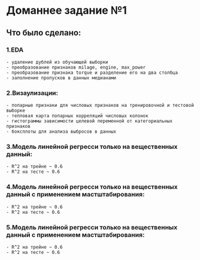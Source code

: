 # Доманнее задание №1
## Что было сделано:
### 1.EDA
    - удаление дублей из обучающей выборки
    - преобразование признаков milage, engine, max_power 
    - преобразование признака torque и разделение его на два столбца
    - заполнение пропусков в данных медианами
### 2.Визаулизации:
    - попарные признаки для числовых признаков на тренировочной и тестовой выборке
    - тепловая карта попарных корреляций числовых колонок
    - гистограммы зависимости целевой переменной от категориальных признаков
    - боксплоты для анализа выбросов в данных
### 3.Модель линейной регресси только на вещественных данный:
    - R^2 на трейне ~ 0.6
    - R^2 на тесте ~ 0.6
### 4.Модель линейной регресси только на вещественных данный c применением мастштабирования:
    - R^2 на трейне ~ 0.6
    - R^2 на тесте ~ 0.6
### 5.Модель линейной регресси только на вещественных данный c применением мастштабирования:
    - R^2 на трейне ~ 0.6
    - R^2 на тесте ~ 0.6
